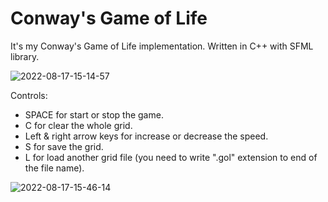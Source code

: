# Conway's Game of Life
It's my Conway's Game of Life implementation.
Written in C++ with SFML library.

![2022-08-17-15-14-57](https://user-images.githubusercontent.com/63372647/185116813-c125f995-abb1-4837-a5f7-a0ed198d8783.gif)

Controls:
   - SPACE for start or stop the game.
   - C for clear the whole grid.
   - Left & right arrow keys for increase or decrease the speed.
   - S for save the grid.
   - L for load another grid file (you need to write ".gol" extension to end of the file name).
   
![2022-08-17-15-46-14](https://user-images.githubusercontent.com/63372647/185136738-7a96b2c3-47ea-408c-8d9d-e03795222e79.gif)
